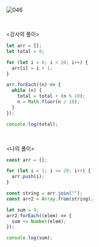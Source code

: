 <br>

![046](https://user-images.githubusercontent.com/75867748/107431851-616a6480-6b6a-11eb-9dc1-543c22ac56b4.png)

<br>

<강사의 풀이>

```js
let arr = [];
let total = 0;

for (let i = 0; i < 20; i++) {
  arr[i] = i + 1;
}

arr.forEach((n) => {
  while (n) {
    total = total + (n % 10);
    n = Math.floor(n / 10);
  }
});

console.log(total);
```

<br>

<나의 풀이>

```js
const arr = [];

for (let i = 1; i <= 20; i++) {
  arr.push(i);
}

const string = arr.join("");
const arr2 = Array.from(string);

let sum = 0;
arr2.forEach((elem) => {
  sum += Number(elem);
});

console.log(sum);
```
